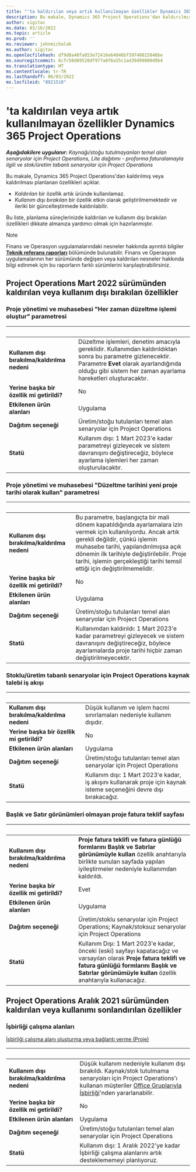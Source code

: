 ```yaml
---
title: "'ta kaldırılan veya artık kullanılmayan özellikler Dynamics 365 Project Operations"
description: Bu makale, Dynamics 365 Project Operations'dan kaldırılmış veya kaldırılması planlanan özellikleri açıklar.
author: sigitac
ms.date: 03/16/2022
ms.topic: article
ms.prod: ''
ms.reviewer: johnmichalak
ms.author: sigitac
ms.openlocfilehash: df9d8a40fa853e72416e64846bf59748815048be
ms.sourcegitcommit: 6cfc50d89528df977a8f6a55c1ad39d99800d9b4
ms.translationtype: HT
ms.contentlocale: tr-TR
ms.lasthandoff: 06/03/2022
ms.locfileid: "8921510"
---
```

# <a name="removed-or-deprecated-features-in-dynamics-365-project-operations"></a>'ta kaldırılan veya artık kullanılmayan özellikler Dynamics 365 Project Operations

_**Aşağıdakilere uygulanır:** Kaynağı/stoğu tutulmayanları temel alan senaryolar için Project Operations, Lite dağıtımı - proforma faturalamayla ilgili ve stok/üretim tabanlı senaryolar için Project Operations_

Bu makale, Dynamics 365 Project Operations'dan kaldırılmış veya kaldırılması planlanan özellikleri açıklar.

- *Kaldırılan* bir özellik artık üründe kullanılamaz.
- *Kullanım dışı bırakılan* bir özellik etkin olarak geliştirilmemektedir ve ileriki bir güncelleştirmede kaldırılabilir.

Bu liste, planlama süreçlerinizde kaldırılan ve kullanım dışı bırakılan özellikleri dikkate almanıza yardımcı olmak için hazırlanmıştır.

> [!NOTE]
> Finans ve Operasyon uygulamalarındaki nesneler hakkında ayrıntılı bilgiler [**Teknik referans raporları**](/dynamics/s-e/global/axtechrefrep_61) bölümünde bulunabilir. Finans ve Operasyon uygulamalarının her sürümünde değişen veya kaldırılan nesneler hakkında bilgi edinmek için bu raporların farklı sürümlerini karşılaştırabilirsiniz.

## <a name="features-removed-or-deprecated-in-the-project-operations-march-2022-release"></a>Project Operations Mart 2022 sürümünden kaldırılan veya kullanım dışı bırakılan özellikler

### <a name="project-management-and-accounting-always-create-adjustment-transaction-parameter"></a>Proje yönetimi ve muhasebesi "Her zaman düzeltme işlemi oluştur" parametresi

| &nbsp; | &nbsp; |
|--------|--------|
| **Kullanım dışı bırakılma/kaldırılma nedeni** | Düzeltme işlemleri, denetim amacıyla gereklidir. Kullanımdan kaldırıldıktan sonra bu parametre gizlenecektir. Parametre **Evet** olarak ayarlandığında olduğu gibi sistem her zaman ayarlama hareketleri oluşturacaktır. |
| **Yerine başka bir özellik mi getirildi?** | No |
| **Etkilenen ürün alanları** | Uygulama |
| **Dağıtım seçeneği** | Üretim/stoğu tutulanları temel alan senaryolar için Project Operations |
| **Statü** | Kullanım dışı: 1 Mart 2023'e kadar parametreyi gizleyecek ve sistem davranışını değiştireceğiz, böylece ayarlama işlemleri her zaman oluşturulacaktır. |

### <a name="project-management-and-accounting-use-adjustment-date-as-new-project-date-parameter"></a>Proje yönetimi ve muhasebesi "Düzeltme tarihini yeni proje tarihi olarak kullan" parametresi

| &nbsp; | &nbsp; |
|--------|--------|
| **Kullanım dışı bırakılma/kaldırılma nedeni** | Bu parametre, başlangıçta bir mali dönem kapatıldığında ayarlamalara izin vermek için kullanılıyordu. Ancak artık gerekli değildir, çünkü işlemin muhasebe tarihi, yapılandırılmışsa açık dönemin ilk tarihiyle değiştirilebilir. Proje tarihi, işlemin gerçekleştiği tarihi temsil ettiği için değiştirilmemelidir. |
| **Yerine başka bir özellik mi getirildi?** | No |
| **Etkilenen ürün alanları** | Uygulama |
| **Dağıtım seçeneği** | Üretim/stoğu tutulanları temel alan senaryolar için Project Operations |
| **Statü** | Kullanımdan kaldırıldı: 1 Mart 2023'e kadar parametreyi gizleyecek ve sistem davranışını değiştireceğiz, böylece ayarlamalarda proje tarihi hiçbir zaman değiştirilmeyecektir. |

### <a name="resource-request-workflow-in-project-operations-for-stockedproduction-based-scenarios"></a>Stoklu/üretim tabanlı senaryolar için Project Operations kaynak talebi iş akışı

| &nbsp; | &nbsp; |
|--------|--------|
| **Kullanım dışı bırakılma/kaldırılma nedeni** | Düşük kullanım ve işlem hacmi sınırlamaları nedeniyle kullanım dışıdır. |
| **Yerine başka bir özellik mi getirildi?** | No |
| **Etkilenen ürün alanları** | Uygulama |
| **Dağıtım seçeneği** | Üretim/stoğu tutulanları temel alan senaryolar için Project Operations |
| **Statü** | Kullanım dışı: 1 Mart 2023'e kadar, iş akışını kullanarak proje için kaynak isteme seçeneğini devre dışı bırakacağız. |

### <a name="project-invoice-proposal-page-without-header-and-lines-views"></a>Başlık ve Satır görünümleri olmayan proje fatura teklif sayfası

| &nbsp; | &nbsp; |
|--------|--------|
| **Kullanım dışı bırakılma/kaldırılma nedeni** | **Proje fatura teklifi ve fatura günlüğü formlarını Başlık ve Satırlar görünümüyle kullan** özellik anahtarıyla birlikte sunulan sayfada yapılan iyileştirmeler nedeniyle kullanımdan kaldırıldı. |
| **Yerine başka bir özellik mi getirildi?** | Evet |
| **Etkilenen ürün alanları** | Uygulama |
| **Dağıtım seçeneği** | Üretim/stoklu senaryolar için Project Operations; Kaynak/stoksuz senaryolar için Project Operations |
| **Statü** | Kullanım Dışı: 1 Mart 2023'e kadar, önceki (eski) sayfayı kapatacağız ve varsayılan olarak **Proje fatura teklifi ve fatura günlüğü formlarını Başlık ve Satırlar görünümüyle kullan** özellik anahtarıyla kullanacağız. |

## <a name="features-removed-or-deprecated-in-the-project-operations-december-2021-release"></a>Project Operations Aralık 2021 sürümünden kaldırılan veya kullanımı sonlandırılan özellikler

### <a name="collaboration-workspaces"></a>İşbirliği çalışma alanları

[İşbirliği çalışma alanı oluşturma veya bağlantı verme (Proje)](/dynamicsax-2012/appuser-itpro/create-or-link-to-a-collaboration-workspace-project)

| &nbsp; | &nbsp; |
|--------|--------|
| **Kullanım dışı bırakılma/kaldırılma nedeni** | Düşük kullanım nedeniyle kullanım dışı bırakıldı. Kaynak/stok tutulmama senaryoları için Project Operations'ı kullanan müşteriler [Office Gruplarıyla İşbirliği](../project-management/collaboration-groups.md)'nden yararlanabilir. |
| **Yerine başka bir özellik mi getirildi?** | No |
| **Etkilenen ürün alanları** | Uygulama  |
| **Dağıtım seçeneği** | Üretim/stoğu tutulanları temel alan senaryolar için Project Operations |
| **Statü** | Kullanım dışı: 1 Aralık 2022'ye kadar İşbirliği çalışma alanlarını artık desteklememeyi planlıyoruz. |
